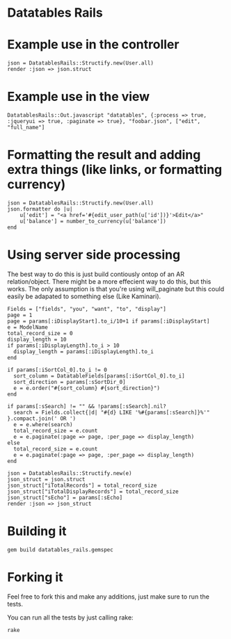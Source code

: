 # Datatables Rails

# Example use in the controller
    json = DatatablesRails::Structify.new(User.all)
    render :json => json.struct

# Example use in the view
    DatatablesRails::Out.javascript "datatables", {:process => true, :jqueryui => true, :paginate => true}, "foobar.json", ["edit", "full_name"]

# Formatting the result and adding extra things (like links, or formatting currency)
    json = DatatablesRails::Structify.new(User.all)
    json.formatter do |u|
        u['edit'] = "<a href='#{edit_user_path(u['id'])}'>Edit</a>"
        u['balance'] = number_to_currency(u['balance'])
    end

# Using server side processing
The best way to do this is just build contiously ontop of an AR relation/object. There might be a more effecient way to do this, but this works. The only assumption is that you're using will_paginate but this could easily be adapated to something else (Like Kaminari).

    Fields = ["fields", "you", "want", "to", "display"]
    page = 1
    page = params[:iDisplayStart].to_i/10+1 if params[:iDisplayStart]
    e = ModelName
    total_record_size = 0
    display_length = 10
    if params[:iDisplayLength].to_i > 10
      display_length = params[:iDisplayLength].to_i
    end

    if params[:iSortCol_0].to_i != 0
      sort_column = DatatableFields[params[:iSortCol_0].to_i]
      sort_direction = params[:sSortDir_0]
      e = e.order("#{sort_column} #{sort_direction}")
    end

    if params[:sSearch] != "" && !params[:sSearch].nil?
      search = Fields.collect{|d| "#{d} LIKE '%#{params[:sSearch]}%'" }.compact.join(' OR ')
      e = e.where(search)
      total_record_size = e.count
      e = e.paginate(:page => page, :per_page => display_length)
    else
      total_record_size = e.count
      e = e.paginate(:page => page, :per_page => display_length)
    end

    json = DatatablesRails::Structify.new(e)
    json_struct = json.struct
    json_struct["iTotalRecords"] = total_record_size
    json_struct["iTotalDisplayRecords"] = total_record_size
    json_struct["sEcho"] = params[:sEcho]
    render :json => json_struct

# Building it
    gem build datatables_rails.gemspec

# Forking it
Feel free to fork this and make any additions, just make sure to run the tests.

You can run all the tests by just calling rake:

    rake

